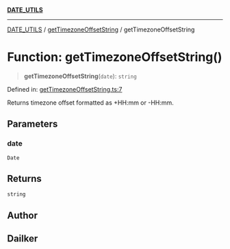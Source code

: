 [**DATE_UTILS**](../../README.md)

***

[DATE_UTILS](../../README.md) / [getTimezoneOffsetString](../README.md) / getTimezoneOffsetString

# Function: getTimezoneOffsetString()

> **getTimezoneOffsetString**(`date`): `string`

Defined in: [getTimezoneOffsetString.ts:7](https://github.com/dailker/everyutil/blob/8aea75a123d1c8f9816646c45d1769cd1efa4eac/src/date/getTimezoneOffsetString.ts#L7)

Returns timezone offset formatted as +HH:mm or -HH:mm.

## Parameters

### date

`Date`

## Returns

`string`

## Author

## Dailker

